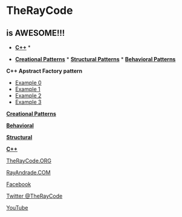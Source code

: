 # TheRayCode
## is AWESOME!!!

* **[C++](../README.md)** * 

* **[Creational Patterns](../../Creational/README.md)** * **[Structural Patterns](../../Structural/README.md)** * **[Behavioral Patterns](../../Behavioral/README.md)**


**C++ Apstract Factory pattern**

* [Example 0](../AF0/README.md)
* [Example 1](https://github.com/RayAndrade/TheRayCode/tree/main/CPP/Creational/AbstractFactory/AF1/)
* [Example 2](https://github.com/RayAndrade/TheRayCode/tree/main/CPP/Creational/AbstractFactory/AF2/)
* [Example 3](https://github.com/RayAndrade/TheRayCode/tree/main/CPP/Creational/AbstractFactory/AF3/README.md)


**[Creational Patterns](./README.md)**

**[Behavioral](../../Behavioral/README.md)**

**[Structural](../../Structural/README.md)**

**[C++](../../README.md)**  


[TheRayCode.ORG](https://www.TheRayCode.org)

[RayAndrade.COM](https://www.RayAndrade.com)


[Facebook](https://www.facebook.com/TheRayCode/)

[Twitter @TheRayCode](https://www.twitter.com/TheRayCode/)

[YouTube](https://www.youtube.com/AndradeRay/)

